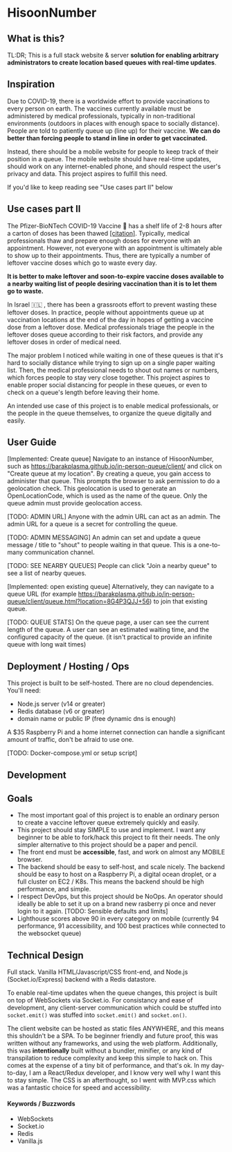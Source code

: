 # HisoonNumber

## What is this?
TL:DR; This is a full stack website & server **solution for enabling arbitrary administrators to create location based queues with real-time updates**.

## Inspiration
Due to COVID-19, there is a worldwide effort to provide vaccinations to every person on earth. The vaccines currently available must be administered by medical professionals, typically in non-traditional environments (outdoors in places with enough space to socially distance). People are told to patiently queue up (line up) for their vaccine. **We can do better than forcing people to stand in line in order to get vaccinated.**

Instead, there should be a mobile website for people to keep track of their position in a queue. The mobile website should have real-time updates, should work on any internet-enabled phone, and should respect the user's privacy and data. This project aspires to fulfill this need.

If you'd like to keep reading see "Use cases part II" below

## Use cases part II

The Pfizer-BioNTech COVID-19 Vaccine 💉  has a shelf life of 2-8 hours after a carton of doses has been thawed [[citation]](https://www.fda.gov/media/144413/download). Typically, medical professionals thaw and prepare enough doses for everyone with an appointment. However, not everyone with an appointment is ultimately able to show up to their appointments. Thus, there are typically a  number of leftover vaccine doses which go to waste every day.

**It is better to make leftover and soon-to-expire vaccine doses available to a nearby waiting list of people desiring vaccination than it is to let them go to waste.**

In Israel 🇮🇱 , there has been a grassroots effort to prevent wasting these leftover doses. In practice, people without appointments queue up at vaccination locations at the end of the day in hopes of getting a vaccine dose from a leftover dose. Medical professionals triage the people in the leftover doses queue according to their risk factors, and provide any leftover doses in order of medical need.

The major problem I noticed while waiting in one of these queues is that it's hard to socially distance while trying to sign up on a single paper waiting list. Then, the medical professional needs to shout out names or numbers, which forces people to stay very close together. This project aspires to enable proper social distancing for people in these queues, or even to check on a queue's length before leaving their home.

An intended use case of this project is to enable medical professionals, or the people in the queue themselves, to organize the queue digitally and easily.

## User Guide

[Implemented: Create queue] Navigate to an instance of HisoonNumber, such as https://barakplasma.github.io/in-person-queue/client/ and click on "Create queue at my location". By creating a queue, you gain access to administer that queue.
This prompts the browser to ask permission to do a geolocation check. This geolocation is used to generate an OpenLocationCode, which is used as the name of the queue. Only the queue admin must provide geolocation access. 

[TODO: ADMIN URL]
Anyone with the admin URL can act as an admin. The admin URL for a queue is a secret for controlling the queue.

[TODO: ADMIN MESSAGING] An admin can set and update a queue message / title to "shout" to people waiting in that queue. This is a one-to-many communication channel.

[TODO: SEE NEARBY QUEUES]
People can click "Join a nearby queue" to see a list of nearby queues. 

[Implemented: open existing queue] Alternatively, they can navigate to a queue URL (for example https://barakplasma.github.io/in-person-queue/client/queue.html?location=8G4P3QJJ+56) to join that existing queue.

[TODO: QUEUE STATS] On the queue page, a user can see the current length of the queue. A user can see an estimated waiting time, and the configured capacity of the queue. (it isn't practical to provide an infinite queue with long wait times)

## Deployment / Hosting / Ops
This project is built to be self-hosted. There are no cloud dependencies. You'll need:
* Node.js server (v14 or greater)
* Redis database (v6 or greater)
* domain name or public IP (free dynamic dns is enough)

A $35 Raspberry Pi and a home internet connection can handle a significant amount of traffic, don't be afraid to use one.

[TODO: Docker-compose.yml or setup script]

## Development

## Goals
* The most important goal of this project is to enable an ordinary person to create a vaccine leftover queue extremely quickly and easily.
* This project should stay SIMPLE to use and implement. I want any beginner to be able to fork/hack this project to fit their needs. The only simpler alternative to this project should be a paper and pencil.
* The front end must be **accessible**, fast, and work on almost any MOBILE browser.
* The backend should be easy to self-host, and scale nicely. The backend should be easy to host on a Raspberry Pi, a digital ocean droplet, or a full cluster on EC2 / K8s. This means the backend should be high performance, and simple.
* I respect DevOps, but this project should be NoOps. An operator should ideally be able to set it up on a brand new rasberry pi once and never login to it again. [TODO: Sensible defaults and limits]
* Lighthouse scores above 90 in every category on mobile (currently 94 performance, 91 accessibility, and 100 best practices while connected to the websocket queue)

## Technical Design
Full stack. Vanilla HTML/Javascript/CSS front-end, and Node.js (Socket.io/Express) backend with a Redis datastore.

To enable real-time updates when the queue changes, this project is built on top of WebSockets via Socket.io. For consistancy and ease of development, any client-server communication which could be stuffed into `socket.emit()` was stuffed into `socket.emit()` and `socket.on()`. 

The client website can be hosted as static files ANYWHERE, and this means this shouldn't be a SPA. To be beginner friendly and future proof, this was written without any frameworks, and using the web platform. Additionally, this was **intentionally** built without a bundler, minifier, or any kind of transpilation to reduce complexity and keep this simple to hack on. This comes at the expense of a tiny bit of performance, and that's ok. In my day-to-day, I am a React/Redux developer, and I know very well why I want this to stay simple. The CSS is an afterthought, so I went with MVP.css which was a fantastic choice for speed and accessibility.

#### Keywords / Buzzwords
* WebSockets
* Socket.io
* Redis
* Vanilla.js
